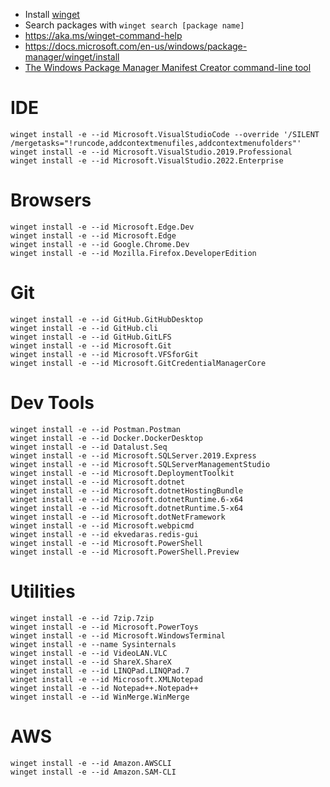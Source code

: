 - Install [winget](https://winget.run)
- Search packages with ```winget search [package name]```
- https://aka.ms/winget-command-help
- https://docs.microsoft.com/en-us/windows/package-manager/winget/install
- [The Windows Package Manager Manifest Creator command-line tool ](https://github.com/microsoft/winget-create)

# IDE
```
winget install -e --id Microsoft.VisualStudioCode --override '/SILENT /mergetasks="!runcode,addcontextmenufiles,addcontextmenufolders"'
winget install -e --id Microsoft.VisualStudio.2019.Professional
winget install -e --id Microsoft.VisualStudio.2022.Enterprise
```

# Browsers
```
winget install -e --id Microsoft.Edge.Dev
winget install -e --id Microsoft.Edge
winget install -e --id Google.Chrome.Dev
winget install -e --id Mozilla.Firefox.DeveloperEdition
```

# Git
```
winget install -e --id GitHub.GitHubDesktop
winget install -e --id GitHub.cli
winget install -e --id GitHub.GitLFS
winget install -e --id Microsoft.Git
winget install -e --id Microsoft.VFSforGit
winget install -e --id Microsoft.GitCredentialManagerCore
```

# Dev Tools
```
winget install -e --id Postman.Postman
winget install -e --id Docker.DockerDesktop
winget install -e --id Datalust.Seq
winget install -e --id Microsoft.SQLServer.2019.Express
winget install -e --id Microsoft.SQLServerManagementStudio
winget install -e --id Microsoft.DeploymentToolkit
winget install -e --id Microsoft.dotnet
winget install -e --id Microsoft.dotnetHostingBundle
winget install -e --id Microsoft.dotnetRuntime.6-x64
winget install -e --id Microsoft.dotnetRuntime.5-x64
winget install -e --id Microsoft.dotNetFramework
winget install -e --id Microsoft.webpicmd
winget install -e --id ekvedaras.redis-gui
winget install -e --id Microsoft.PowerShell
winget install -e --id Microsoft.PowerShell.Preview
```

# Utilities
```
winget install -e --id 7zip.7zip
winget install -e --id Microsoft.PowerToys
winget install -e --id Microsoft.WindowsTerminal
winget install -e --name Sysinternals
winget install -e --id VideoLAN.VLC
winget install -e --id ShareX.ShareX
winget install -e --id LINQPad.LINQPad.7
winget install -e --id Microsoft.XMLNotepad
winget install -e --id Notepad++.Notepad++
winget install -e --id WinMerge.WinMerge
```

# AWS
```
winget install -e --id Amazon.AWSCLI
winget install -e --id Amazon.SAM-CLI
```


